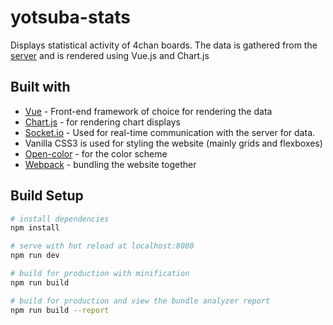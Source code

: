 # yotsuba-stats

Displays statistical activity of 4chan boards. The data is gathered from the [server](https://github.com/tsukiii/yotsuba-stats-server) and is rendered using Vue.js and Chart.js

## Built with

* [Vue](https://vuejs.org/) - Front-end framework of choice for rendering the data
* [Chart.js](https://chartjs.org) - for rendering chart displays
* [Socket.io](https://socket.io/) - Used for real-time communication with the server 
for data.
* Vanilla CSS3 is used for styling the website (mainly grids and flexboxes)
* [Open-color](https://github.com/yeun/open-color) - for the color scheme
* [Webpack](https://webpack.js.org) - bundling the website together

## Build Setup

``` bash
# install dependencies
npm install

# serve with hot reload at localhost:8080
npm run dev

# build for production with minification
npm run build

# build for production and view the bundle analyzer report
npm run build --report
```
